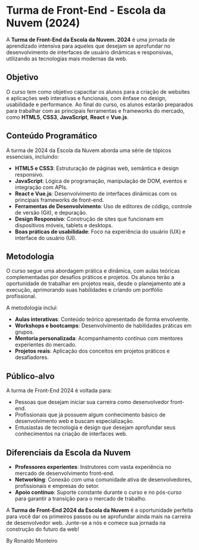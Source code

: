 # Turma de Front-End - Escola da Nuvem (2024)

A **Turma de Front-End da Escola da Nuvem. 2024** é uma jornada de aprendizado intensiva para aqueles que desejam se aprofundar no desenvolvimento de interfaces de usuário dinâmicas e responsivas, utilizando as tecnologias mais modernas da web. 

## Objetivo

O curso tem como objetivo capacitar os alunos para a criação de websites e aplicações web interativas e funcionais, com ênfase no design, usabilidade e performance. Ao final do curso, os alunos estarão preparados para trabalhar com as principais ferramentas e frameworks do mercado, como **HTML5**, **CSS3**, **JavaScript**, **React** e **Vue.js**.

## Conteúdo Programático

A turma de 2024 da Escola da Nuvem aborda uma série de tópicos essenciais, incluindo:

- **HTML5 e CSS3**: Estruturação de páginas web, semântica e design responsivo.
- **JavaScript**: Lógica de programação, manipulação de DOM, eventos e integração com APIs.
- **React e Vue.js**: Desenvolvimento de interfaces dinâmicas com os principais frameworks de front-end.
- **Ferramentas de Desenvolvimento**: Uso de editores de código, controle de versão (Git), e depuração.
- **Design Responsivo**: Construção de sites que funcionam em dispositivos móveis, tablets e desktops.
- **Boas práticas de usabilidade**: Foco na experiência do usuário (UX) e interface do usuário (UI).

## Metodologia

O curso segue uma abordagem prática e dinâmica, com aulas teóricas complementadas por desafios práticos e projetos. Os alunos terão a oportunidade de trabalhar em projetos reais, desde o planejamento até a execução, aprimorando suas habilidades e criando um portfólio profissional. 

A metodologia inclui:

- **Aulas interativas**: Conteúdo teórico apresentado de forma envolvente.
- **Workshops e bootcamps**: Desenvolvimento de habilidades práticas em grupos.
- **Mentoria personalizada**: Acompanhamento contínuo com mentores experientes do mercado.
- **Projetos reais**: Aplicação dos conceitos em projetos práticos e desafiadores.

## Público-alvo

A turma de Front-End 2024 é voltada para:

- Pessoas que desejam iniciar sua carreira como desenvolvedor front-end.
- Profissionais que já possuem algum conhecimento básico de desenvolvimento web e buscam especialização.
- Entusiastas de tecnologia e design que desejam aprofundar seus conhecimentos na criação de interfaces web.

## Diferenciais da Escola da Nuvem

- **Professores experientes**: Instrutores com vasta experiência no mercado de desenvolvimento front-end.
- **Networking**: Conexão com uma comunidade ativa de desenvolvedores, profissionais e empresas do setor.
- **Apoio contínuo**: Suporte constante durante o curso e no pós-curso para garantir a transição para o mercado de trabalho.

A **Turma de Front-End 2024 da Escola da Nuvem** é a oportunidade perfeita para você dar os primeiros passos ou se aprofundar ainda mais na carreira de desenvolvedor web. Junte-se a nós e comece sua jornada na construção do futuro da web!

By Ronaldo Monteiro
